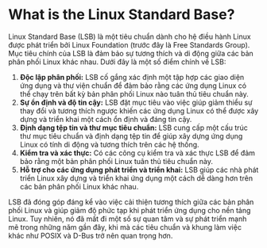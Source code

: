 # What is the Linux Standard Base?

Linux Standard Base (LSB) là một tiêu chuẩn dành cho hệ điều hành Linux được phát triển bởi Linux Foundation (trước đây là Free Standards Group). Mục tiêu chính của LSB là đảm bảo sự tương thích và di động giữa các bản phân phối Linux khác nhau. Dưới đây là một số điểm chính về LSB:

1. **Độc lập phân phối:** LSB cố gắng xác định một tập hợp các giao diện ứng dụng và thư viện chuẩn để đảm bảo rằng các ứng dụng Linux có thể chạy trên bất kỳ bản phân phối Linux nào tuân thủ tiêu chuẩn này.
2. **Sự ổn định và độ tin cậy:** LSB đặt mục tiêu vào việc giúp giảm thiểu sự thay đổi và tương thích ngược khiến các ứng dụng Linux có thể được xây dựng và triển khai một cách ổn định và đáng tin cậy.
3. **Định dạng tệp tin và thư mục tiêu chuẩn:** LSB cung cấp một cấu trúc thư mục tiêu chuẩn và định dạng tệp tin để giúp xây dựng ứng dụng Linux có tính di động và tương thích trên các hệ thống.
4. **Kiểm tra và xác thực:** Có các công cụ kiểm tra và xác thực LSB để đảm bảo rằng một bản phân phối Linux tuân thủ tiêu chuẩn này.
5. **Hỗ trợ cho các ứng dụng phát triển và triển khai:** LSB giúp các nhà phát triển Linux xây dựng và triển khai ứng dụng một cách dễ dàng hơn trên các bản phân phối Linux khác nhau.

LSB đã đóng góp đáng kể vào việc cải thiện tương thích giữa các bản phân phối Linux và giúp giảm độ phức tạp khi phát triển ứng dụng cho nền tảng Linux. Tuy nhiên, nó đã mất đi một số sự quan tâm và sự phát triển mạnh mẽ trong những năm gần đây, khi mà các tiêu chuẩn và khung làm việc khác như POSIX và D-Bus trở nên quan trọng hơn.
